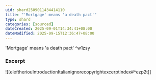 ```yaml
---
uid: shard2509011434414110
title: "'Mortgage' means 'a death pact'"
type: shard
categories: [sourced]
dateCreated: 2025-09-01T14:34:41+08:00
dateModified: 2025-09-15T12:36:47+08:00
---
```

'Mortgage' means 'a death pact' ^w1zsy

### Excerpt
![[eleftheriouIntroductionItalianignorecopyrightexcerptindex#^ezp2t]]